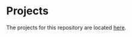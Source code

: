 # Projects

The projects for this repository are located [here](https://github.com/wormhole-foundation/xdapp-book/tree/main/projects).
